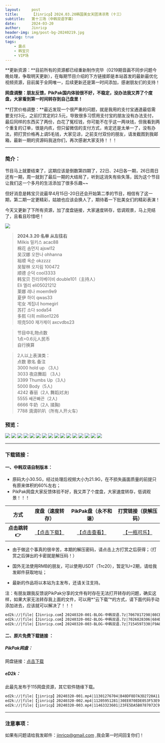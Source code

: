 ```yaml
---
layout:     post
title:      【Jinricp】2024.03.20韩国美女天团清凉秀（十三）
subtitle:   第十三场（中韩双语字幕）
date:       2024-03-20
author:     Jinricp
header-img: img/post-bg-20240219.jpg
catalog: true
tags:
    - 露点
    - 韩宝贝
    - VIP场
---
```


**更新资源：**目前所有的资源都已经重新制作完毕（0219期音画不同步问题今晚处理，争取明天更新），在每期节目介绍的下方链接即是本站首发的最新最优化视频资源，目前属于全网唯一，后续更新还是第一时间添加，感谢朋友们的支持！

**网盘调整：朋友反馈，PikPak国内体验很不好，不稳定，没办法我又弄了个度盘，大家看到第一时间转存到自己盘里！**

**打赏价格调整：**最近发现一个很严重的问题，就是我用的支付宝通道最低需要支付3元，之前打赏定的2.5元，导致很多习惯用支付宝的朋友没有办法支付，最后同样的东西买了两份，白花了冤枉钱，你可能不在乎这一两块钱，但我看到两个重复的订单，很是内疚，但只留微信的支付方式，肯定还是太单一了，没有办法，把打赏价格再上调5毛钱，大家见谅，之前支付双份的朋友，请发截图到我邮箱，最新一期的资源码我送你们，再次感谢大家支持！！！

---

### 简介：

节目马上就要结束了，这期应该是倒数第四期了，22日、24日各一期，26日周日还有一期，周一就到了最后一期的大结局了，听到这消失有些失落，因为这个节目让我们这一个多月的生活添加了很多乐趣~~

但好消息是韩宝贝说最早4月15日-20日还会开始第二季的节目，相信有了这一期，第二期一定更精彩，姑娘也应该会换人了，期待着一下批美女们的精彩表演！

今天又更新了下所有资源，加了度盘链接，大家速度转存，低调观景，马上完结了，且看且珍惜吧！

![](https://www.imgccc.com/2024/03/22/3ce95b43a4ce0.png)

> **2024.3.20 名单 从左往右**<br>
>Milkis 밀키스 acac88<br>
>棉花 솜먼지 ajswl12<br>
>吴汉娜 오한나 ohhanna<br>
>裕顺 옥순 okzzzz<br>
>吴智林 오지림 100472<br>
>顺德 순덕 cool3333<br>
>韩宝贝 진리의베이비 double101（主持人）<br>
>Eli 엘리 eli05021212<br>
>莱娜 레나 moem9e9<br>
>夏伊 하이 qwas33<br>
>宅女 계집녀 homegirl<br>
>苏打 소다 soda54<br>
>多熙 다희 million1226<br>
>坦克500 쟤가제이 axcvdbs23<br>

>节目中礼物点数<br>
>1点=0.6元人民币<br>
>自行换算<br>

>2人以上表演类：<br>
>点数 歌名 备注<br>
>3000 hold up （3人)<br>
>3033 夜店舞蹈 （3人)<br>
>3399 Thumbs Up（3人)<br>
>5000 Body（5人)<br>
>4242 春丽（2人 舞蹈对决)<br>
>5555 쌔끈빠끈（2人)<br>
>6666 牛奶（2人 揉胸)<br>
>7788 滴滴叭叭（所有人开火车）<br>

### 预览：

![](https://www.imgccc.com/2024/03/22/58b8d30efe2e9.jpg)
![](https://www.imgccc.com/2024/03/22/381874eb70548.jpg)
![](https://www.imgccc.com/2024/03/22/4302ea8258eb6.jpg)
![](https://www.imgccc.com/2024/03/22/261fa8fc4a427.gif)
![](https://www.imgccc.com/2024/03/22/b7d610bdd7a22.gif)
![](https://www.imgccc.com/2024/03/22/5ecb6fbc749d3.gif)
![](https://www.imgccc.com/2024/03/22/e89d68780d2e2.gif)
![](https://www.imgccc.com/2024/03/22/d0caec78d9c4b.gif)
![](https://www.imgccc.com/2024/03/22/0b8e94ce0ca88.gif)
![](https://www.imgccc.com/2024/03/22/4995428ab35e9.gif)
![](https://www.imgccc.com/2024/03/22/3d895ed05ef54.gif)
![](https://www.imgccc.com/2024/03/22/8e5be80cd1a27.gif)
![](https://www.imgccc.com/2024/03/22/f4cff4a0135e7.gif)
![](https://www.imgccc.com/2024/03/22/153c5ea8fc815.gif)
![](https://www.imgccc.com/2024/03/22/e0f5718070d51.gif)
![](https://www.imgccc.com/2024/03/22/e5c180ab5368c.gif)


------

### 下载链接：

#### 一、中韩双语自制版本：

+ 原码大小30.5G，经过处理后视频大小为21.9G，在不损失画面质量的前提只有原来体积的60%左右；
+ PikPak网盘大家反馈体验不好，我又弄了个度盘，大家速度转存，低调观景！！！

|     方式      |                       度盘（速度转存）                       |                     PikPak盘（永不和谐）                     |                  打赏链接（获解压码）                   |
| :-----------: | :----------------------------------------------------------: | :----------------------------------------------------------: | :-----------------------------------------------------: |
| **点击跳转👉** | [【点击下载】](https://pan.baidu.com/s/1TvKstMyHS7_AB-T_PQ2IVQ?pwd=8888) | [【点击查看】](https://mypikpak.com/s/VNtZBErmmBtni7cd29syhMJ-o1) | [【一瓶可乐】](https://nk.mileifk.com/details/B8859BDA) |


+ 由于做这个事真的很辛苦，本期的解压密码，请点击上方打赏之后获得；（打赏之后弹出的卡密就是解压码！）

+ 国外无法使用RMB的朋友，可以使用USDT（Trc20），暂定1U=2期，请给我发邮件获取地址；

+ 最新的作品将以本站为主发布，还请关注支持。

注：有朋友跟我反馈说PikPak分享的文件有时存在无法打开转存的问题，确实这样，如果大家无法转存我上面的文件，可以用*“云下载”*的方式，请下面代码手动添加进去，应该就可以解决了！！！

  ```txt
ed2k://|file|【Jinricp.com】20240320-001-BLOG-中韩双语.7z|7067817298|08CB6FA9DE59150400F60838FBBCD39E|/
ed2k://|file|【Jinricp.com】20240320-002-BLOG-中韩双语.7z|7026828306|684D5C17444AD1A36D24539F3E3C2BAC|/
ed2k://|file|【Jinricp.com】20240320-003-BLOG-中韩双语.7z|7154597330|F9A8B6A123A917983F4DDBB1A122692F|/
  ```



#### 二、原片免费下载链接 ：

##### PikPak网盘：

网盘链接：[点击下载](https://mypikpak.com/s/VNtZBnh2eBgDiUWawFNfcWfqo1)

##### eD2k：

此最先发布于115网盘资源，其它软件随缘下载。

```txt
ed2k://|file|【jinricp】20240320-001.mp4|11301276704|B48DF8D7A3D2720A11E801008581D66C|/
ed2k://|file|【jinricp】20240320-002.mp4|11205951281|30EE070EDE053F53E9DED1C771A0B432|/
ed2k://|file|【jinricp】20240320-003.mp4|11463323601|23FE5DA5B0787072C96A20DF6E78C5FB|/
```

------

### 注意事项：


如果有问题请给我发邮件：jinricp@gmail.com ,我会第一时间回复你们！